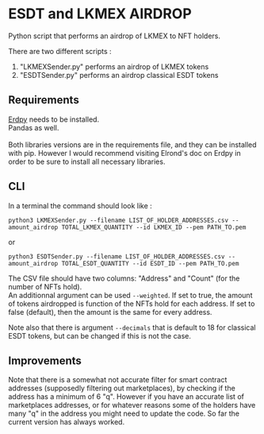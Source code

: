 # ESDT and LKMEX AIRDROP
Python script that performs an airdrop of LKMEX to NFT holders. 

There are two different scripts : 
<ol>
  <li>"LKMEXSender.py" performs an airdrop of LKMEX tokens
</li>
  <li>"ESDTSender.py" performs an airdrop classical ESDT tokens </li>
</ol>


## Requirements

[Erdpy](https://docs.elrond.com/sdk-and-tools/erdpy/installing-erdpy/) needs to be installed.  <br>
Pandas as well.  <br>  <br>
Both libraries versions are in the requirements file, and they can be installed with pip. However I would recommend visiting Elrond's doc on Erdpy in order to be sure to install all necessary libraries.

## CLI

In a terminal the command should look like :

```python3 LKMEXSender.py --filename LIST_OF_HOLDER_ADDRESSES.csv --amount_airdrop TOTAL_LKMEX_QUANTITY --id LKMEX_ID --pem PATH_TO.pem```

or 

```python3 ESDTSender.py --filename LIST_OF_HOLDER_ADDRESSES.csv --amount_airdrop TOTAL_ESDT_QUANTITY --id ESDT_ID --pem PATH_TO.pem```


The CSV file should have two columns: "Address" and "Count" (for the number of NFTs hold). <br>
An additionnal argument can be used `--weighted`. If set to true, the amount of tokens airdropped is function of the NFTs hold for each address. If
set to false (default), then the amount is the same for every address. <br>

Note also that there is argument `--decimals` that is default to 18 for classical ESDT tokens, but can be changed if this is not the case.


## Improvements

Note that there is a somewhat not accurate filter for smart contract addresses (supposedly filtering out marketplaces), by checking if the address has a minimum of 6 "q". However if you have an accurate list of marketplaces addresses, or for whatever reasons some of the holders have many "q" in the address you might need to update the code. So far the current version has always worked.
